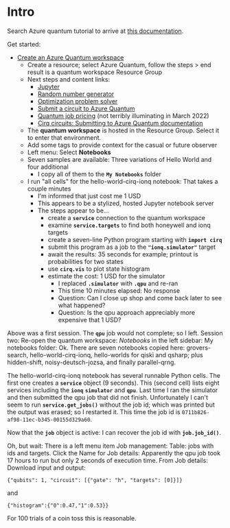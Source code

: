 # Intro

Search Azure quantum tutorial to arrive at [this documentation](https://docs.microsoft.com/en-us/azure/quantum/).

Get started:
* [Create an Azure Quantum workspace](https://docs.microsoft.com/en-us/azure/quantum/how-to-create-workspace?tabs=tabid-quick)
    * Create a resource; select Azure Quantum, follow the steps > end result is a quantum workspace Resource Group
    * Next steps and content links:
        * [Jupyter](https://docs.microsoft.com/en-us/azure/quantum/get-started-jupyter-notebook)
        * [Random number generator](https://docs.microsoft.com/en-us/azure/quantum/quickstart-microsoft-qc)
        * [Optimization problem solver](https://docs.microsoft.com/en-us/azure/quantum/quickstart-microsoft-qio)
        * [Submit a circuit to Azure Quantum](https://docs.microsoft.com/en-us/azure/quantum/quickstart-microsoft-qiskit)
        * [Quantum job pricing](https://docs.microsoft.com/azure/quantum/azure-quantum-job-costs) (not terribly illuminating in March 2022)
        * [Cirq circuits: Submitting to Azure Quantum documentation](https://docs.microsoft.com/azure/quantum/quickstart-microsoft-cirq?pivots=platform-ionq)
    * The **quantum workspace** is hosted in the Resource Group. Select it to enter that environment.
    * Add some tags to provide context for the casual or future observer
    * Left menu: Select **Notebooks**
    * Seven samples are available: Three variations of Hello World and four additional
        * I copy all of them to the **`My Notebooks`** folder
    * I run "all cells" for the hello-world-cirq-ionq notebook: That takes a couple minutes
        * I'm informed that just cost me 1 USD
        * This appears to be a stylized, hosted Jupyter notebook server
        * The steps appear to be...
            * create a **`service`** connection to the quantum workspace
            * examine **`service.targets`** to find both honeywell and ionq targets
            * create a seven-line Python program starting with **`import cirq`**
            * submit this program as a job to the **`"ionq.simulator"`** target
            * await the results: 35 seconds for example; printout is probabilities for two states
            * use **`cirq.vis`** to plot state histogram
            * estimate the cost: 1 USD for the simulator
                * I replaced **`.simulator`** with **`.qpu`** and re-ran
                * This time 10 minutes elapsed: No response
                * Question: Can I close up shop and come back later to see what happened?
                * Question: Is the qpu approach appreciably more expensive that 1 USD?


Above was a first session. The **`qpu`** job would not complete; so I left. 
Session two: Re-open the quantum workspace: *Notebooks* in the left sidebar: My notebooks folder: Ok. 
There are seven notebooks copied here: grovers-search,
hello-world-cirq-ionq, hello-worlds for qiski and qsharp; plus hidden-shift, noisy-deutsch-jozsa, 
and finally parallel-qrng. 


The hello-world-cirq-ionq notebook has several runnable Python cells. The first one creates a **`service`** object 
(9 seconds). This (second cell) lists eight services including the **`ionq`** **`simulator`** and **`qpu`**. 
Last time I ran the simulator and then submitted the qpu job that did not finish. Unfortunately I can't
seem to run **`service.get_jobs()`** without the job id; which was printed but the output was erased; so I 
restarted it. This time the job id is `0711b826-af98-11ec-b345-00155d329a60`. 

Now that the **`job`** object is active: I can recover the job id with **`job.job_id()`**. 

Oh, but wait: There is a left menu item Job management: Table: jobs with ids and targets. Click the Name for 
Job details: Apparently the qpu job took 17 hours to run but only 2 seconds of execution time. From Job details:
Download input and output: 

```
{"qubits": 1, "circuit": [{"gate": "h", "targets": [0]}]}
```

and

```
{"histogram":{"0":0.47,"1":0.53}}
```

For 100 trials of a coin toss this is reasonable. 



